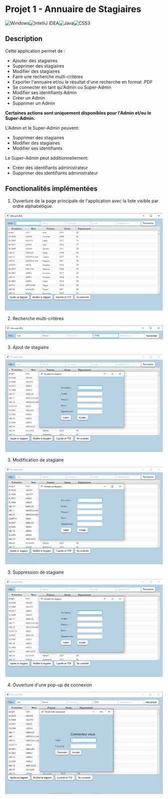 # Projet 1 - Annuaire de Stagiaires

![Windows](https://img.shields.io/badge/Windows-0078D6?style=for-the-badge&logo=windows&logoColor=white)![IntelliJ IDEA](https://img.shields.io/badge/IntelliJIDEA-000000.svg?style=for-the-badge&logo=intellij-idea&logoColor=white)![Java](https://img.shields.io/badge/java-%23ED8B00.svg?style=for-the-badge&logo=java&logoColor=white)![CSS3](https://img.shields.io/badge/css3-%231572B6.svg?style=for-the-badge&logo=css3&logoColor=white)

## Description
Cette application permet de : 

* Ajouter des stagiaires
* Supprimer des stagiaires
* Modifier des stagiaires
* Faire une recherche multi-critères
* Exporter l'annuaire et/ou le résultat d'une recherche en format .PDF
* Se connecter en tant qu'Admin ou Super-Admin
* Modifier ses identifiants Admin
* Créer un Admin
* Supprimer un Admin

**Certaines actions sont uniquement disponibles pour l'Admin et/ou le Super-Admin.** 

L'Admin et le Super-Admin peuvent:
* Supprimer des stagiaires 
* Modifier des stagiaires
* Modifier ses identifiants

Le Super-Admin peut additionnellement:

* Créer des identifiants administrateur
* Supprimer des identifiants administrateur


## Fonctionalités implémentées

1. Ouverture de la page principale de l'application avec la liste visible par ordre alphabétique.

![base](/base.PNG)

2. Recherche multi-critères

![base](/search.PNG)

3. Ajout de stagiaire

![base](/add.PNG)

3. Modification de stagiaire

![base](/add.PNG)

3. Suppression de stagiaire

![base](/add.PNG)

4. Ouverture d'une pop-up de connexion

![base](/co.PNG)



